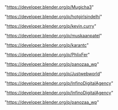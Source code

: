 "https://developer.blender.org/p/Mugicha3"

"https://developer.blender.org/p/hotgirlsindelhi"

"https://developer.blender.org/p/kevin.curry"

"https://developer.blender.org/p/muskaanpatel"

"https://developer.blender.org/p/karantc"

"https://developer.blender.org/p/PhlixFer"

"https://developer.blender.org/p/panozaa_wp"

"https://developer.blender.org/p/Justwebworld"

"https://developer.blender.org/p/InfinoDigitalAgency"

 
"https://developer.blender.org/p/InfinoDigitalAgency"


"https://developer.blender.org/p/panozaa_wp"


 

